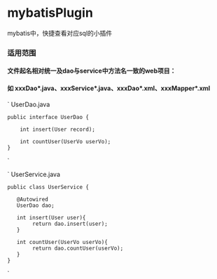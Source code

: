 # mybatisPlugin
mybatis中，快捷查看对应sql的小插件

### 适用范围
#### 文件起名相对统一及dao与service中方法名一致的web项目：
#### 如  xxxDao*.java、xxxService*.java、xxxDao*.xml、xxxMapper*.xml
 ` UserDao.java
    
    public interface UserDao {
    
        int insert(User record);
        
        int countUser(UserVo userVo);
    }
    
 `

` UserService.java
   
    public class UserService {
   
       @Autowired
       UserDao dao;
   
       int insert(User user){
            return dao.insert(user);
       }
    
       int countUser(UserVo userVo){
            return dao.countUser(userVo);
       }
    }
 
`
